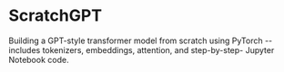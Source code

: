 # ScratchGPT
Building a GPT-style transformer model from scratch using PyTorch -- includes tokenizers, embeddings, attention, and step-by-step- Jupyter Notebook code.
